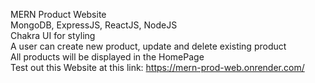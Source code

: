 MERN Product Website  
MongoDB, ExpressJS, ReactJS, NodeJS  
Chakra UI for styling  
A user can create new product, update and delete existing product  
All products will be displayed in the HomePage  
Test out this Website at this link: https://mern-prod-web.onrender.com/  
